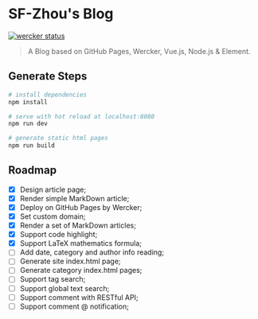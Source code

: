 # SF-Zhou's Blog

[![wercker status](https://app.wercker.com/status/94144b91388fbf8712fca882f24eb63e/s/blog "wercker status")](https://app.wercker.com/project/byKey/94144b91388fbf8712fca882f24eb63e)

> A Blog based on GitHub Pages, Wercker, Vue.js, Node.js & Element.

## Generate Steps

``` bash
# install dependencies
npm install

# serve with hot reload at localhost:8080
npm run dev

# generate static html pages
npm run build
```

## Roadmap

- [x] Design article page;
- [x] Render simple MarkDown article;
- [x] Deploy on GitHub Pages by Wercker;
- [x] Set custom domain;
- [x] Render a set of MarkDown articles;
- [x] Support code highlight;
- [x] Support LaTeX mathematics formula;
- [ ] Add date, category and author info reading;
- [ ] Generate site index.html page;
- [ ] Generate category index.html pages;
- [ ] Support tag search;
- [ ] Support global text search;
- [ ] Support comment with RESTful API;
- [ ] Support comment @ notification;
